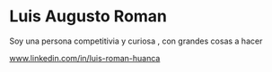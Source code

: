 # Luis Augusto Roman
Soy una persona competitivia y curiosa , con grandes cosas a hacer

www.linkedin.com/in/luis-roman-huanca


